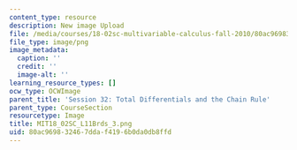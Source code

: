 ```yaml
---
content_type: resource
description: New image Upload
file: /media/courses/18-02sc-multivariable-calculus-fall-2010/80ac969832467ddaf4196b0da0db8ffd_MIT18_02SC_L11Brds_3.png
file_type: image/png
image_metadata:
  caption: ''
  credit: ''
  image-alt: ''
learning_resource_types: []
ocw_type: OCWImage
parent_title: 'Session 32: Total Differentials and the Chain Rule'
parent_type: CourseSection
resourcetype: Image
title: MIT18_02SC_L11Brds_3.png
uid: 80ac9698-3246-7dda-f419-6b0da0db8ffd
---
```

